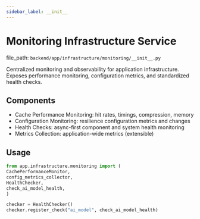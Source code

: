 ```yaml
---
sidebar_label: __init__
---
```


# Monitoring Infrastructure Service

  file_path: `backend/app/infrastructure/monitoring/__init__.py`

Centralized monitoring and observability for application infrastructure. Exposes
performance monitoring, configuration metrics, and standardized health checks.

## Components

- Cache Performance Monitoring: hit rates, timings, compression, memory
- Configuration Monitoring: resilience configuration metrics and changes
- Health Checks: async-first component and system health monitoring
- Metrics Collection: application-wide metrics (extensible)

## Usage

```python
from app.infrastructure.monitoring import (
CachePerformanceMonitor,
config_metrics_collector,
HealthChecker,
check_ai_model_health,
)

checker = HealthChecker()
checker.register_check("ai_model", check_ai_model_health)
```
